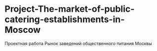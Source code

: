 # Project-The-market-of-public-catering-establishments-in-Moscow
Проектная работа Рынок заведений общественного питания Москвы
